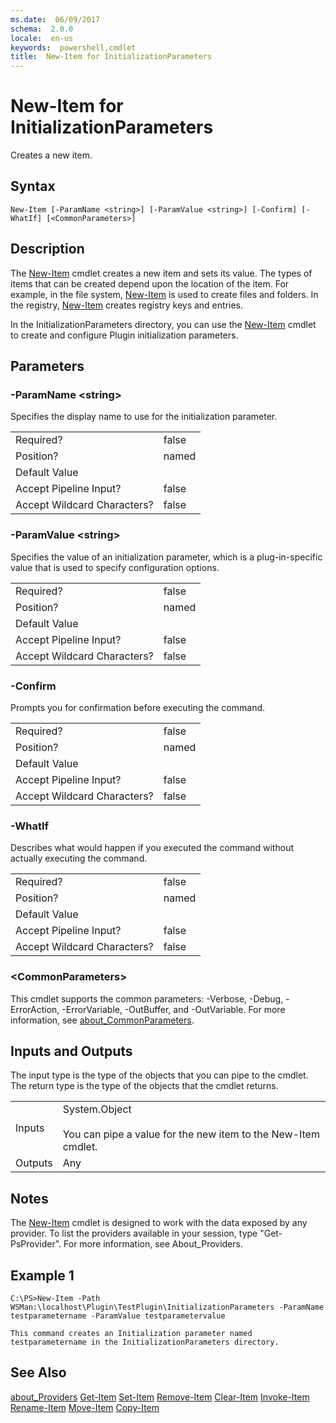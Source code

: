 ```yaml
---
ms.date:  06/09/2017
schema:  2.0.0
locale:  en-us
keywords:  powershell,cmdlet
title:  New-Item for InitializationParameters
---
```


# New-Item for InitializationParameters
Creates a new item.

## Syntax

```
New-Item [-ParamName <string>] [-ParamValue <string>] [-Confirm] [-WhatIf] [<CommonParameters>]
```

## Description
 The [New-Item](../../Microsoft.PowerShell.Management/New-Item.md) cmdlet creates a new item and sets its value. The types of items that can be created depend upon the location of the item. For example, in the file system, [New-Item](../../Microsoft.PowerShell.Management/New-Item.md) is used to create files and folders. In the registry, [New-Item](../../Microsoft.PowerShell.Management/New-Item.md) creates registry keys and entries.

 In the InitializationParameters directory, you can use the [New-Item](../../Microsoft.PowerShell.Management/New-Item.md) cmdlet to create and configure Plugin initialization parameters.

## Parameters

### -ParamName <string\>
 Specifies the display name to use for the initialization parameter.

|||
|-|-|
|Required?|false|
|Position?|named|
|Default Value||
|Accept Pipeline Input?|false|
|Accept Wildcard Characters?|false|

### -ParamValue <string\>
 Specifies the value of an initialization parameter, which is a plug-in-specific value that is used to specify configuration options.

|||
|-|-|
|Required?|false|
|Position?|named|
|Default Value||
|Accept Pipeline Input?|false|
|Accept Wildcard Characters?|false|

### -Confirm
 Prompts you for confirmation before executing the command.

|||
|-|-|
|Required?|false|
|Position?|named|
|Default Value||
|Accept Pipeline Input?|false|
|Accept Wildcard Characters?|false|

### -WhatIf
 Describes what would happen if you executed the command without actually executing the command.

|||
|-|-|
|Required?|false|
|Position?|named|
|Default Value||
|Accept Pipeline Input?|false|
|Accept Wildcard Characters?|false|

### <CommonParameters\>
 This cmdlet supports the common parameters: -Verbose, -Debug, -ErrorAction, -ErrorVariable, -OutBuffer, and -OutVariable. For more information, see [about_CommonParameters](../../Microsoft.PowerShell.Core/About/about_CommonParameters.md).

## Inputs and Outputs
 The input type is the type of the objects that you can pipe to the cmdlet. The return type is the type of the objects that the cmdlet returns.

|||
|-|-|
|Inputs|System.Object<br /><br /> You can pipe a value for the new item to the New-Item cmdlet.|
|Outputs|Any|

## Notes
 The [New-Item](../../Microsoft.PowerShell.Management/New-Item.md) cmdlet is designed to work with the data exposed by any provider. To list the providers available in your session, type "Get-PsProvider". For more information, see About_Providers.

## Example 1

```
C:\PS>New-Item -Path WSMan:\localhost\Plugin\TestPlugin\InitializationParameters -ParamName testparametername -ParamValue testparametervalue

This command creates an Initialization parameter named testparametername in the InitializationParameters directory.
```

## See Also
 [about_Providers](../../Microsoft.PowerShell.Core/About/about_Providers.md)
 [Get-Item](../../Microsoft.PowerShell.Management/Get-Item.md)
 [Set-Item](../../Microsoft.PowerShell.Management/Set-Item.md)
 [Remove-Item](../../Microsoft.PowerShell.Management/Remove-Item.md)
 [Clear-Item](../../Microsoft.PowerShell.Management/Clear-Item.md)
 [Invoke-Item](../../Microsoft.PowerShell.Management/Invoke-Item.md)
 [Rename-Item](../../Microsoft.PowerShell.Management/Rename-Item.md)
 [Move-Item](../../Microsoft.PowerShell.Management/Move-Item.md)
 [Copy-Item](../../Microsoft.PowerShell.Management/Copy-Item.md)